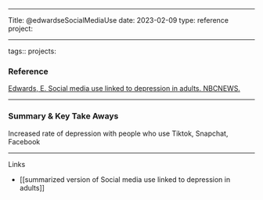 -----------------

Title: @edwardseSocialMediaUse date: 2023-02-09 type: reference project:

--------------
tags:: projects:

### Reference

[Edwards, E. Social media use linked to depression in adults. NBCNEWS.](https://www.nbcnews.com/health/health-news/social-media-use-linked-depression-adults-rcna6445)

--------------
### Summary & Key Take Aways
 Increased rate of depression with people who use Tiktok, Snapchat, Facebook

--------------

Links

- [[summarized version of Social media use linked to depression in adults]]

‌